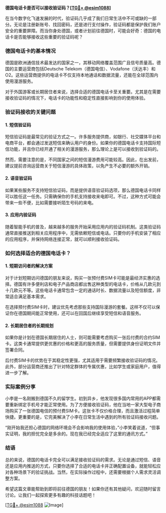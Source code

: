 **德国电话卡是否可以接收验证码？[[TG💪+ @esim1088](https://t.me/s/esim1088)]**

在当今数字化飞速发展的时代，验证码几乎成了我们日常生活中不可或缺的一部分。无论是注册新账号、找回密码，还是进行支付操作，验证码都是保护我们账户安全的重要屏障。而当你身处德国，或者计划前往德国时，可能会好奇：德国的电话卡是否能够接收这些重要的验证码呢？

### 德国电话卡的基本情况

德国是欧洲通信技术最发达的国家之一，其移动网络覆盖范围广且信号质量高。德国的主要运营商包括Deutsche Telekom（德国电信）、Vodafone（沃达丰）和O2。这些运营商提供的电话卡不仅支持本地通话和数据流量，还能在全球范围内使用漫游服务。

对于外国游客或长期居住者来说，选择合适的德国电话卡至关重要。尤其是在需要接收验证码的情况下，电话卡的功能性和稳定性直接影响到你的使用体验。

### 验证码接收的关键问题

#### 1. **短信验证码**
   短信验证码是最常见的验证方式之一。许多服务提供商，如银行、社交媒体平台和电商平台，都会通过发送短信来确认用户的身份。如果你的德国电话卡支持国际短信功能，并且你已经开通了相关的漫游服务，那么理论上是可以接收到验证码的。

   然而，需要注意的是，不同国家之间的短信漫游费用可能较高。因此，在出发前，建议提前咨询运营商关于短信漫游的具体政策，以免产生不必要的额外开销。

#### 2. **语音验证码**
   如果某些服务不支持短信验证码，而是提供语音验证码选项，那么德国电话卡同样可以胜任这一任务。只需确保你的手机支持接收来电即可。不过，这种方式可能会带来一些不便，比如需要接听陌生号码的来电。

#### 3. **应用内验证码**
   随着智能手机的普及，越来越多的服务开始采用应用内的验证码机制。这类验证码通常直接推送到相关应用程序中，无需依赖短信或电话。只要你的手机安装了相应的应用程序，并保持网络连接正常，就可以顺利接收验证码。

### 如何选择适合的德国电话卡？

#### 1. **短期访问者的解决方案**
   对于计划短期访问德国的朋友来说，购买一张预付费SIM卡可能是最经济实惠的选择。德国有许多便利店和电子产品商店都出售这种类型的电话卡，价格从几欧元到十几欧元不等。这些电话卡通常包含一定的通话时长、数据流量以及短信额度，非常适合满足基本需求。

   在选择预付费SIM卡时，建议优先考虑那些支持国际漫游的套餐。这样不仅可以保证你在德国期间能正常使用，还可以在回国后继续享受短信和语音服务。

#### 2. **长期居住者的长期规划**
   如果你是计划在德国长期居住的人士，则可能需要考虑购买一张后付费的合约SIM卡。这类卡通常提供更优惠的价格和更高的服务质量，但需要提供身份证明文件并签署合同。

   后付费SIM卡的优势在于其稳定性更强，尤其适用于需要频繁接收验证码的情况。此外，部分运营商还推出了针对特定群体的专属优惠，比如学生或家庭用户，值得进一步了解。

### 实际案例分享

小李是一名刚搬到德国不久的留学生。初到异乡，他发现很多国内常用的APP都需要重新绑定手机号才能正常使用。为了方便接收验证码，他在当地一家大型电子商场购买了一张德国电信的预付费SIM卡。这张卡不仅价格合理，而且激活过程简单快捷。更重要的是，它完美解决了小李在日常生活中遇到的所有验证码接收问题。

“刚开始我还担心德国的网络环境会不会影响我的使用体验，”小李笑着说道，“但事实证明，我的担忧完全是多余的。现在我已经完全适应了这里的通讯方式。”

### 结语

总的来说，德国的电话卡完全可以满足接收验证码的需求。无论是通过短信、语音还是应用内推送的方式，只要你选择了合适的电话卡并正确配置设备，就能轻松应对各种场景下的验证挑战。当然，在实际操作过程中，还需要根据个人需求灵活调整方案。

希望这篇文章能帮助到即将前往德国的朋友！如果你还有其他疑问，欢迎随时留言讨论。让我们一起探索更多有趣的科技话题吧！

[[TG💪+ @esim1088](https://t.me/s/esim1088) ![Image](https://i.postimg.cc/4NQfJmqS/Snipaste-2025-05-13-00-14-12.png)]